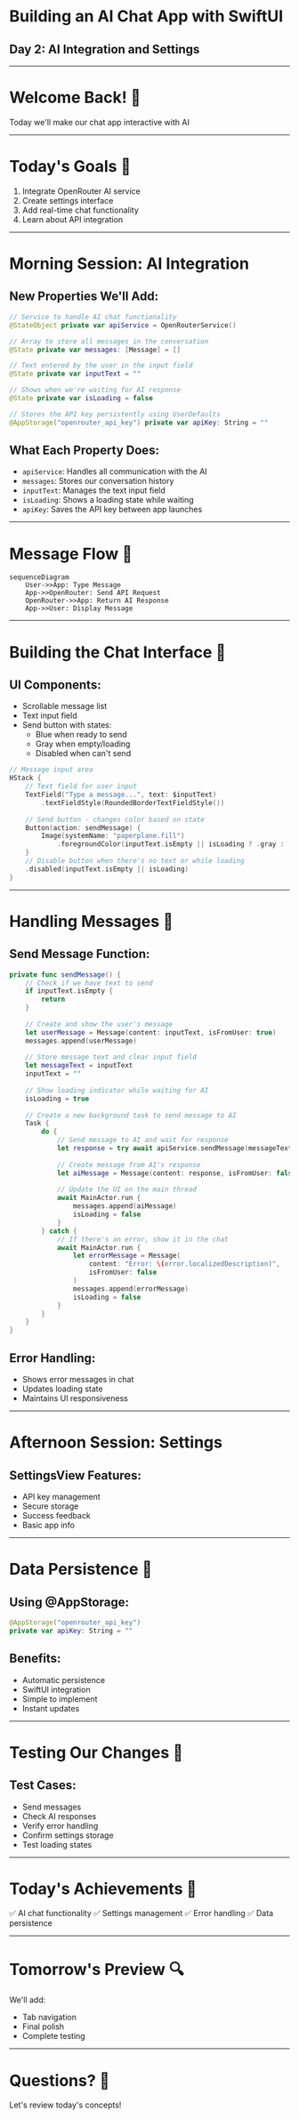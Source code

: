 # Building an AI Chat App with SwiftUI
## Day 2: AI Integration and Settings

---

# Welcome Back! 👋
Today we'll make our chat app interactive with AI

---

# Today's Goals 🎯

1. Integrate OpenRouter AI service
2. Create settings interface
3. Add real-time chat functionality
4. Learn about API integration

---

# Morning Session: AI Integration

## New Properties We'll Add:
```swift
// Service to handle AI chat functionality
@StateObject private var apiService = OpenRouterService()

// Array to store all messages in the conversation
@State private var messages: [Message] = []

// Text entered by the user in the input field
@State private var inputText = ""

// Shows when we're waiting for AI response
@State private var isLoading = false

// Stores the API key persistently using UserDefaults
@AppStorage("openrouter_api_key") private var apiKey: String = ""
```

## What Each Property Does:
- `apiService`: Handles all communication with the AI
- `messages`: Stores our conversation history
- `inputText`: Manages the text input field
- `isLoading`: Shows a loading state while waiting
- `apiKey`: Saves the API key between app launches

---

# Message Flow 📨

```mermaid
sequenceDiagram
    User->>App: Type Message
    App->>OpenRouter: Send API Request
    OpenRouter->>App: Return AI Response
    App->>User: Display Message
```

---

# Building the Chat Interface 📱

## UI Components:
- Scrollable message list
- Text input field
- Send button with states:
  - Blue when ready to send
  - Gray when empty/loading
  - Disabled when can't send

```swift
// Message input area
HStack {
    // Text field for user input
    TextField("Type a message...", text: $inputText)
        .textFieldStyle(RoundedBorderTextFieldStyle())
    
    // Send button - changes color based on state
    Button(action: sendMessage) {
        Image(systemName: "paperplane.fill")
            .foregroundColor(inputText.isEmpty || isLoading ? .gray : .blue)
    }
    // Disable button when there's no text or while loading
    .disabled(inputText.isEmpty || isLoading)
}
```

---

# Handling Messages 🚀

## Send Message Function:
```swift
private func sendMessage() {
    // Check if we have text to send
    if inputText.isEmpty {
        return
    }
    
    // Create and show the user's message
    let userMessage = Message(content: inputText, isFromUser: true)
    messages.append(userMessage)
    
    // Store message text and clear input field
    let messageText = inputText
    inputText = ""
    
    // Show loading indicator while waiting for AI
    isLoading = true
    
    // Create a new background task to send message to AI
    Task {
        do {
            // Send message to AI and wait for response
            let response = try await apiService.sendMessage(messageText)
            
            // Create message from AI's response
            let aiMessage = Message(content: response, isFromUser: false)
            
            // Update the UI on the main thread
            await MainActor.run {
                messages.append(aiMessage)
                isLoading = false
            }
        } catch {
            // If there's an error, show it in the chat
            await MainActor.run {
                let errorMessage = Message(
                    content: "Error: \(error.localizedDescription)",
                    isFromUser: false
                )
                messages.append(errorMessage)
                isLoading = false
            }
        }
    }
}
```

## Error Handling:
- Shows error messages in chat
- Updates loading state
- Maintains UI responsiveness

---

# Afternoon Session: Settings

## SettingsView Features:
- API key management
- Secure storage
- Success feedback
- Basic app info

---

# Data Persistence 💾

## Using @AppStorage:
```swift
@AppStorage("openrouter_api_key") 
private var apiKey: String = ""
```

## Benefits:
- Automatic persistence
- SwiftUI integration
- Simple to implement
- Instant updates

---

# Testing Our Changes 🧪

## Test Cases:
- Send messages
- Check AI responses
- Verify error handling
- Confirm settings storage
- Test loading states

---

# Today's Achievements 🌟

✅ AI chat functionality
✅ Settings management
✅ Error handling
✅ Data persistence

---

# Tomorrow's Preview 🔍

We'll add:
- Tab navigation
- Final polish
- Complete testing

---

# Questions? 🤔

Let's review today's concepts!